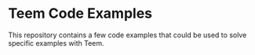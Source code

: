 # Teem Code Examples
This repository contains a few code examples that could be used to solve
specific examples with Teem.
